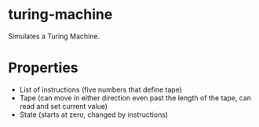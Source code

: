 # turing-machine
Simulates a Turing Machine. 

# Properties
- List of instructions (five numbers that define tape)
- Tape (can move in either direction even past the length of the tape, can read and set current value)
- State (starts at zero, changed by instructions)
